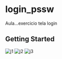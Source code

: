 # login_pssw

Aula...exercicio tela login

## Getting Started

![j1](https://user-images.githubusercontent.com/47014385/59639121-a25d6c00-9130-11e9-8b02-ec4dc2311f6b.png)
![j2](https://user-images.githubusercontent.com/47014385/59639172-cde05680-9130-11e9-8cae-d4c2ec9f97ec.png)
![j3](https://user-images.githubusercontent.com/47014385/59639176-d042b080-9130-11e9-9cff-98ba0cbefb8c.png)


